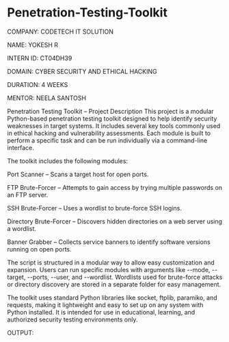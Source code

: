 # Penetration-Testing-Toolkit

COMPANY: CODETECH IT SOLUTION

NAME: YOKESH R

INTERN ID: CT04DH39

DOMAIN: CYBER SECURITY AND ETHICAL HACKING

DURATION: 4 WEEKS

MENTOR: NEELA SANTOSH

 Penetration Testing Toolkit – Project Description
This project is a modular Python-based penetration testing toolkit designed to help identify security weaknesses in target systems. It includes several key tools commonly used in ethical hacking and vulnerability assessments. Each module is built to perform a specific task and can be run individually via a command-line interface.

The toolkit includes the following modules:

Port Scanner – Scans a target host for open ports.

FTP Brute-Forcer – Attempts to gain access by trying multiple passwords on an FTP server.

SSH Brute-Forcer – Uses a wordlist to brute-force SSH logins.

Directory Brute-Forcer – Discovers hidden directories on a web server using a wordlist.

Banner Grabber – Collects service banners to identify software versions running on open ports.

The script is structured in a modular way to allow easy customization and expansion. Users can run specific modules with arguments like --mode, --target, --ports, --user, and --wordlist. Wordlists used for brute-force attacks or directory discovery are stored in a separate folder for easy management.

The toolkit uses standard Python libraries like socket, ftplib, paramiko, and requests, making it lightweight and easy to set up on any system with Python installed. It is intended for use in educational, learning, and authorized security testing environments only.

OUTPUT:
